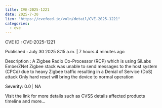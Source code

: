 ```yaml
---
title: CVE-2025-1221
date: 2025-7-30
lien: "https://cvefeed.io/vuln/detail/CVE-2025-1221"
categories:
  - cve
---
```


CVE ID : CVE-2025-1221

Published :  July 30
2025
8:15 a.m. | 7 hours
4 minutes ago

Description : A Zigbee Radio Co-Processor (RCP)
which is using SiLabs EmberZNet Zigbee stack
was unable to send messages to the host system (CPCd) due to heavy Zigbee traffic
resulting in a Denial of Service (DoS) attack
Only hard reset will bring the device to normal operation

Severity: 0.0 | NA

Visit the link for more details
such as CVSS details
affected products
timeline
and more...

